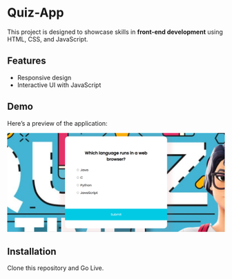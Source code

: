 # Quiz-App

This project is designed to showcase skills in **front-end development** using HTML, CSS, and JavaScript.

## Features

- Responsive design
- Interactive UI with JavaScript
<!-- - Smooth animations -->

## Demo

Here’s a preview of the application:

![App Screenshot](/quiz.png)

## Installation

Clone this repository and Go Live.
